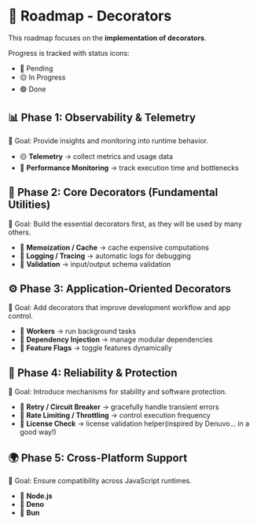 # 🚀 Roadmap - Decorators

This roadmap focuses on the **implementation of decorators**.  

Progress is tracked with status icons:

- 🔴 Pending  
- 🟡 In Progress  
- 🟢 Done  


## 📊 Phase 1: Observability & Telemetry

🎯 Goal: Provide insights and monitoring into runtime behavior.

- 🟡 **Telemetry** → collect metrics and usage data  
- 🔴 **Performance Monitoring** → track execution time and bottlenecks  


## 🔧 Phase 2: Core Decorators (Fundamental Utilities)

🎯 Goal: Build the essential decorators first, as they will be used by many others.

- 🔴 **Memoization / Cache** → cache expensive computations  
- 🔴 **Logging / Tracing** → automatic logs for debugging  
- 🔴 **Validation** → input/output schema validation  


## ⚙️ Phase 3: Application-Oriented Decorators

🎯 Goal: Add decorators that improve development workflow and app control.

- 🔴 **Workers** → run background tasks  
- 🔴 **Dependency Injection** → manage modular dependencies  
- 🔴 **Feature Flags** → toggle features dynamically  


## 🔐 Phase 4: Reliability & Protection

🎯 Goal: Introduce mechanisms for stability and software protection.

- 🔴 **Retry / Circuit Breaker** → gracefully handle transient errors  
- 🔴 **Rate Limiting / Throttling** → control execution frequency  
- 🔴 **License Check** → license validation helper(inspired by Denuvo... in a good way!)  


## 🌍 Phase 5: Cross-Platform Support

🎯 Goal: Ensure compatibility across JavaScript runtimes.

- 🔴 **Node.js**  
- 🔴 **Deno**  
- 🔴 **Bun**  
